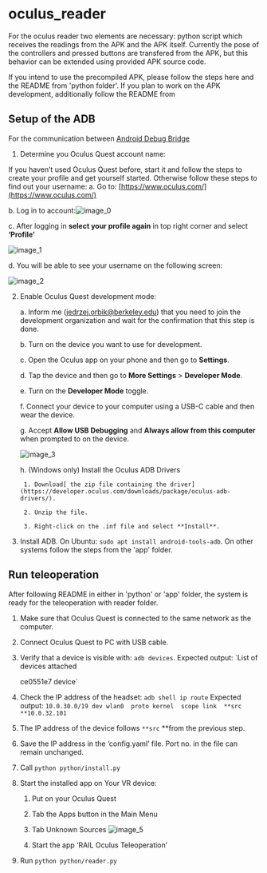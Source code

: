 # oculus_reader

For the oculus reader two elements are necessary: python script which receives the readings from the APK and the APK itself. Currently the pose of the controllers and pressed buttons are transfered from the APK, but this behavior can be extended using provided APK source code.

If you intend to use the precompiled APK, please follow the steps here and the README from 'python folder'. If you plan to work on the APK development, additionally follow the README from 

## Setup of the ADB

For the communication between  [Android Debug Bridge](https://developer.android.com/studio/command-line/adb) 

1. Determine you Oculus Quest account name:

If you haven’t used Oculus Quest before, start it and follow the steps to create your profile and get yourself started. Otherwise follow these steps to find out your username:
a. Go to: [https://www.oculus.com/](https://www.oculus.com/) 

b. Log in to account:![image_0](https://user-images.githubusercontent.com/14967831/104061442-e32c4280-51f8-11eb-95d9-6f7fe7a55fbe.png)

c. After logging in **select your profile again** in top right corner and select **‘Profile’**

![image_1](https://user-images.githubusercontent.com/14967831/104061496-00f9a780-51f9-11eb-8632-2ad453480bc2.png)

d. You will be able to see your username on the following screen:

![image_2](https://user-images.githubusercontent.com/14967831/104061501-01923e00-51f9-11eb-80a2-53e90efd2f34.png)

2. Enable Oculus Quest development mode:

    a. Inform me ([jedrzej.orbik@berkeley.edu](mailto:jedrzej.orbik@berkeley.edu)) that you need to join the development organization and wait for the confirmation that this step is done.

    b. Turn on the device you want to use for development.

    c. Open the Oculus app on your phone and then go to **Settings**.

    d. Tap the device and then go to **More Settings** > **Developer Mode**.

    e. Turn on the **Developer Mode** toggle.

    f. Connect your device to your computer using a USB-C cable and then wear the device.

    g. Accept **Allow USB Debugging** and **Always allow from this computer** when prompted to on the device.
    
   ![image_3](https://user-images.githubusercontent.com/14967831/104061507-048d2e80-51f9-11eb-8327-7917f6a1ab60.png)

    h. (Windows only) Install the Oculus ADB Drivers

        1. Download[ the zip file containing the driver](https://developer.oculus.com/downloads/package/oculus-adb-drivers/).

        2. Unzip the file.

        3. Right-click on the .inf file and select **Install**.

3. Install ADB. On Ubuntu: `sudo apt install android-tools-adb`. On other systems follow the steps from the 'app' folder.

## Run teleoperation

After following README in either in 'python' or 'app' folder, the system is ready for the teleoperation with reader folder.

1. Make sure that Oculus Quest is connected to the same network as the computer.
2. Connect Oculus Quest to PC with USB cable.
3. Verify that a device is visible with: `adb devices`. Expected output:
`List of devices attached

    ce0551e7                device`

4. Check the IP address of the headset:
`adb shell ip route`
Expected output:
`10.0.30.0/19 dev wlan0  proto kernel  scope link  **src **10.0.32.101`

5. The IP address of the device follows `**src` **from the previous step.

6. Save the IP address in the ‘config.yaml’ file. Port no. in the file can remain unchanged.

7. Call `python python/install.py`

8. Start the installed app on Your VR device:

    1. Put on your Oculus Quest

    2. Tab the Apps button in the Main Menu

    3. Tab Unknown Sources
![image_5](https://user-images.githubusercontent.com/14967831/104061509-0525c500-51f9-11eb-98d8-1470dfd1eaa4.jpg)

    4. Start the app ‘RAIL Oculus Teleoperation’

9. Run `python python/reader.py`
